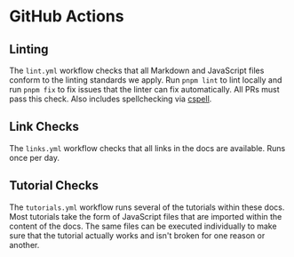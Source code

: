 # GitHub Actions

## Linting

The `lint.yml` workflow checks that all Markdown and JavaScript files conform to the linting standards we apply.
Run `pnpm lint` to lint locally and run `pnpm fix` to fix issues that the linter can fix automatically.
All PRs must pass this check.
Also includes spellchecking via [cspell](https://cspell.org/).

## Link Checks

The `links.yml` workflow checks that all links in the docs are available.
Runs once per day.

## Tutorial Checks

The `tutorials.yml` workflow runs several of the tutorials within these docs.
Most tutorials take the form of JavaScript files that are imported within the content of the docs.
The same files can be executed individually to make sure that the tutorial actually works and isn't broken for one reason or another.
